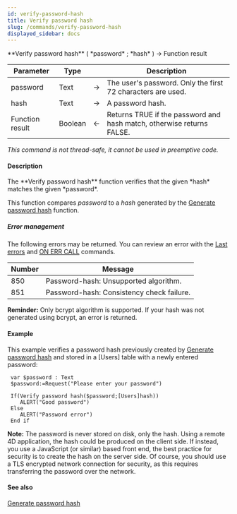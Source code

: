 ```yaml
---
id: verify-password-hash
title: Verify password hash
slug: /commands/verify-password-hash
displayed_sidebar: docs
---
```


<!--REF #_command_.Verify password hash.Syntax-->**Verify password hash** ( *password* ; *hash* ) -> Function result<!-- END REF-->
<!--REF #_command_.Verify password hash.Params-->
| Parameter | Type |  | Description |
| --- | --- | --- | --- |
| password | Text | &#8594;  | The user's password.  Only the first 72 characters are used. |
| hash | Text | &#8594;  | A password hash. |
| Function result | Boolean | &#8592; | Returns TRUE if the password and hash match, otherwise returns FALSE. |

<!-- END REF-->

*This command is not thread-safe, it cannot be used in preemptive code.*


#### Description 

<!--REF #_command_.Verify password hash.Summary-->The **Verify password hash** function verifies that the given *hash* matches the given *password*.<!-- END REF-->

This function compares *password* to a *hash* generated by the [Generate password hash](generate-password-hash.md) function.

##### Error management 

The following errors may be returned. You can review an error with the [Last errors](last-errors.md)  and [ON ERR CALL](on-err-call.md) commands.  

| **Number** | **Message**                               |
| ---------- | ----------------------------------------- |
| 850        | Password-hash: Unsupported algorithm.     |
| 851        | Password-hash: Consistency check failure. |

**Reminder:** Only bcrypt algorithm is supported. If your hash was not generated using bcrypt, an error is returned. 

#### Example 

This example verifies a password hash previously created by [Generate password hash](generate-password-hash.md) and stored in a \[Users\] table with a newly entered password:

```4d
 var $password : Text
 $password:=Request("Please enter your password")
 
 If(Verify password hash($password;[Users]hash))
    ALERT("Good password")
 Else
    ALERT("Password error")
 End if
```

**Note:** The password is never stored on disk, only the hash. Using a remote 4D application, the hash could be produced on the client side. If instead, you use a JavaScript (or similar) based front end, the best practice for security is to create the hash on the server side. Of course, you should use a TLS encrypted network connection for security, as this requires transferring the password over the network.

#### See also 

  
[Generate password hash](generate-password-hash.md)  